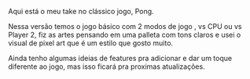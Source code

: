 Aqui está o meu take no clássico jogo, Pong.

Nessa versão temos o jogo básico com 2 modos de jogo , vs CPU ou vs Player 2, fiz as artes pensando em uma palleta com tons claros e usei o visual de pixel art que é um estilo que gosto muito.

Ainda tenho algumas ideias de features pra adicionar e dar um toque diferente ao jogo, mas isso ficará pra proximas atualizações.
